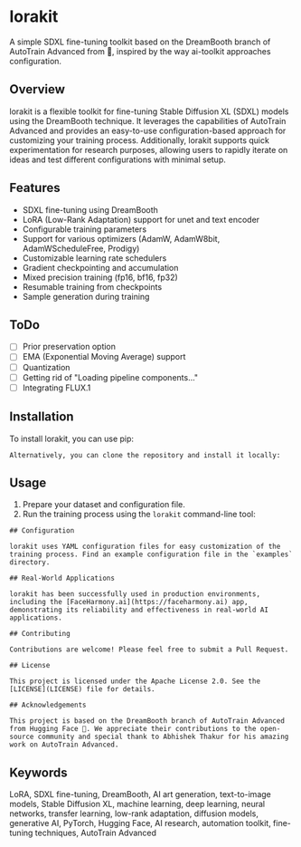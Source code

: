 # lorakit

A simple SDXL fine-tuning toolkit based on the DreamBooth branch of AutoTrain Advanced from 🤗, inspired by the way ai-toolkit approaches configuration.

## Overview

lorakit is a flexible toolkit for fine-tuning Stable Diffusion XL (SDXL) models using the DreamBooth technique. It leverages the capabilities of AutoTrain Advanced and provides an easy-to-use configuration-based approach for customizing your training process. Additionally, lorakit supports quick experimentation for research purposes, allowing users to rapidly iterate on ideas and test different configurations with minimal setup.

## Features

- SDXL fine-tuning using DreamBooth
- LoRA (Low-Rank Adaptation) support for unet and text encoder
- Configurable training parameters
- Support for various optimizers (AdamW, AdamW8bit, AdamWScheduleFree, Prodigy)
- Customizable learning rate schedulers
- Gradient checkpointing and accumulation
- Mixed precision training (fp16, bf16, fp32)
- Resumable training from checkpoints
- Sample generation during training

## ToDo

- [ ] Prior preservation option
- [ ] EMA (Exponential Moving Average) support
- [ ] Quantization
- [ ] Getting rid of "Loading pipeline components..."
- [ ] Integrating FLUX.1

## Installation

To install lorakit, you can use pip:

```
Alternatively, you can clone the repository and install it locally:

```

## Usage

1. Prepare your dataset and configuration file.
2. Run the training process using the `lorakit` command-line tool:

```
## Configuration

lorakit uses YAML configuration files for easy customization of the training process. Find an example configuration file in the `examples` directory.

## Real-World Applications

lorakit has been successfully used in production environments, including the [FaceHarmony.ai](https://faceharmony.ai) app, demonstrating its reliability and effectiveness in real-world AI applications.

## Contributing

Contributions are welcome! Please feel free to submit a Pull Request.

## License

This project is licensed under the Apache License 2.0. See the [LICENSE](LICENSE) file for details.

## Acknowledgements

This project is based on the DreamBooth branch of AutoTrain Advanced from Hugging Face 🤗. We appreciate their contributions to the open-source community and special thank to Abhishek Thakur for his amazing work on AutoTrain Advanced.
```

## Keywords

LoRA, SDXL fine-tuning, DreamBooth, AI art generation, text-to-image models, Stable Diffusion XL, machine learning, deep learning, neural networks, transfer learning, low-rank adaptation, diffusion models, generative AI, PyTorch, Hugging Face, AI research, automation toolkit, fine-tuning techniques, AutoTrain Advanced
